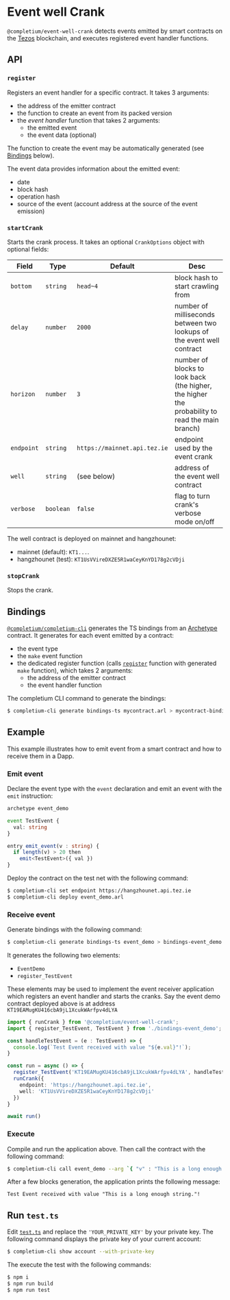 # Event well Crank

`@completium/event-well-crank` detects events emitted by smart contracts on the [Tezos](https://tezos.com/) blockchain, and executes registered event handler functions.

## API

### `register`

Registers an event handler for a specific contract. It takes 3 arguments:
* the address of the emitter contract
* the function to create an event from its packed version
* the *event handler* function that takes 2 arguments:
  * the emitted event
  * the event data (optional)

The function to create the event may be automatically generated (see [Bindings](#bindings) below).

The event data provides information about the emitted event:
* date
* block hash
* operation hash
* source of the event (account address at the source of the event emission)

### `startCrank`

Starts the crank process. It takes an optional `CrankOptions` object with optional fields:

| Field | Type | Default | Desc |
| -- | -- | -- | -- |
| `bottom` | `string` | `head~4` | block hash to start crawling from |
| `delay` | `number` | `2000` | number of milliseconds between two lookups of the event well contract |
| `horizon` | `number` | `3` | number of blocks to look back (the higher, the higher the probability to read the main branch) |
| `endpoint` | `string` | `https://mainnet.api.tez.ie` | endpoint used by the event crank |
| `well` | `string` | (see below) | address of the event well contract |
| `verbose` | `boolean` | `false` | flag to turn crank's verbose mode on/off |

The well contract is deployed on mainnet and hangzhounet:
* mainnet (default): `KT1...`.
* hangzhounet (test): `KT1UsVVireDXZE5R1waCeyKnYD178g2cVDji`

### `stopCrank`

Stops the crank.

## Bindings

[`@completium/completium-cli`](https://www.npmjs.com/package/@completium/completium-cli) generates the TS bindings from an [Archetype](https://archetype-lang.org) contract. It generates for each event emitted by a contract:
* the event type
* the `make` event function
* the dedicated register function (calls [`register`](#register) function with generated `make` function), which takes 2 arguments:
  * the address of the emitter contract
  * the event handler function

The completium CLI command to generate the bindings:

```bash
$ completium-cli generate bindings-ts mycontract.arl > mycontract-bindings.ts
```

## Example

This example illustrates how to emit event from a smart contract and how to receive them in a Dapp.

### Emit event

Declare the event type with the `event` declaration and emit an event with the `emit` instruction:

```typescript
archetype event_demo

event TestEvent {
  val: string
}

entry emit_event(v : string) {
  if length(v) > 20 then
    emit<TestEvent>({ val })
}
```

Deploy the contract on the test net with the following command:
```bash
$ completium-cli set endpoint https://hangzhounet.api.tez.ie
$ completium-cli deploy event_demo.arl
```

### Receive event

Generate bindings with the following command:
```bash
$ completium-cli generate bindings-ts event_demo > bindings-event_demo.ts
```

It generates the following two elements:
* `EventDemo`
* `register_TestEvent`

These elements may be used to implement the event receiver application which registers an event handler and starts the cranks. Say the event demo contract deployed above is at address `KT19EAMugKU416cbA9jL1XcukWArfpv4dLYA`
```typescript
import { runCrank } from '@completium/event-well-crank';
import { register_TestEvent, TestEvent } from './bindings-event_demo';

const handleTestEvent = (e : TestEvent) => {
  console.log(`Test Event received with value "${e.val}"!`);
}

const run = async () => {
  register_TestEvent('KT19EAMugKU416cbA9jL1XcukWArfpv4dLYA', handleTestEvent);
  runCrank({
    endpoint: 'https://hangzhounet.api.tez.ie',
    well: 'KT1UsVVireDXZE5R1waCeyKnYD178g2cVDji'
  })
}

await run()
```

### Execute

Compile and run the application above. Then call the contract with the following command:

```bash
$ completium-cli call event_demo --arg `{ "v" : "This is a long enough string." }`
```

After a few blocks generation, the application prints the following message:

```
Test Event received with value "This is a long enough string."!
```

## Run `test.ts`

Edit [`test.ts`](./tests/test.ts) and replace the `'YOUR_PRIVATE_KEY'` by your private key. The following command displays the private key of your current account:
```bash
$ completium-cli show account --with-private-key
```

The execute the test with the following commands:
```bash
$ npm i
$ npm run build
$ npm run test
```